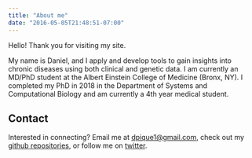 ```yaml
---
title: "About me"
date: "2016-05-05T21:48:51-07:00"
---
```


Hello! Thank you for visiting my site.

My name is Daniel, and I apply and develop tools to gain insights into chronic diseases using both clinical and genetic data. I am currently an MD/PhD student at the Albert Einstein College of Medicine (Bronx, NY). I completed my PhD in 2018 in the Department of Systems and Computational Biology and am currently a 4th year medical student.

## Contact

Interested in connecting? Email me at dpique1@gmail.com, check out my [github repositories](https://github.com/dpique/), or follow me on [twitter](https://twitter.com/dpique12).

